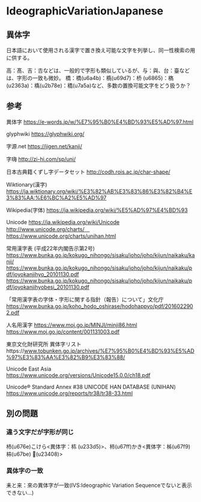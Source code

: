 # IdeographicVariationJapanese

## 異体字
日本語において使用される漢字で置き換え可能な文字を列挙し、同一性検索の用に供する。

高：髙、吉：𠮷などは、一般的で字形も類似しているが、与：與、台：臺などは、字形の一致も微妙。
橋：橋(u6a4b)：槗(u69d7)：桥 (u6865)：𣘺(u2363a)：𫞎(u2b78e)：穚(u7a5a)など、多数の置換可能文字をどう扱うか？

## 参考
異体字 https://e-words.jp/w/%E7%95%B0%E4%BD%93%E5%AD%97.html

glyphwiki https://glyphwiki.org/

字源.net https://jigen.net/kanji/

字嗨 http://zi-hi.com/sp/uni/

日本古典籍くずし字データセット
http://codh.rois.ac.jp/char-shape/

Wiktionary(漢字) https://ja.wiktionary.org/wiki/%E3%82%AB%E3%83%86%E3%82%B4%E3%83%AA:%E6%BC%A2%E5%AD%97

Wikipedia(字体) https://ja.wikipedia.org/wiki/%E5%AD%97%E4%BD%93

Unicode https://ja.wikipedia.org/wiki/Unicode http://www.unicode.org/charts/　https://www.unicode.org/charts/unihan.html

常用漢字表 (平成22年内閣告示第2号)
https://www.bunka.go.jp/kokugo_nihongo/sisaku/joho/joho/kijun/naikaku/kanji/
https://www.bunka.go.jp/kokugo_nihongo/sisaku/joho/joho/kijun/naikaku/pdf/joyokanjihyo_20101130.pdf
https://www.bunka.go.jp/kokugo_nihongo/sisaku/joho/joho/kijun/naikaku/pdf/joyokanjihyobesi_20101130.pdf

「常用漢字表の字体・字形に関する指針（報告）について」文化庁 https://www.bunka.go.jp/koho_hodo_oshirase/hodohappyo/pdf/2016022902.pdf

人名用漢字
https://www.moj.go.jp/MINJI/minji86.html
https://www.moj.go.jp/content/001131003.pdf

東京文化財研究所 異体字リストhttps://www.tobunken.go.jp/archives/%E7%95%B0%E4%BD%93%E5%AD%97%E3%83%AA%E3%82%B9%E3%83%88/

Unicode East Asia
https://www.unicode.org/versions/Unicode15.0.0/ch18.pdf

Unicode® Standard Annex #38
UNICODE HAN DATABASE (UNIHAN)
https://www.unicode.org/reports/tr38/tr38-33.html

## 別の問題
### 違う文字だが字形が同じ
杮(u676e)こけら<異体字：𣏕 (u233d5)>、柿(u67ff)かき<異体字：柹(u67f9) 枾(u67be) 𣐈(u23408)>

### 異体字の一致
耒と来：來の異体字が一致(IVS:Ideographic Variation Sequenceでないと表示できない…)



